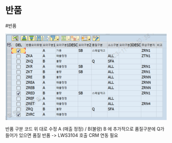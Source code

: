 # 반품
#반품 

![Pasted image 20231114104100](./Pasted%20image%2020231114104100.png)

반품 구분 코드 위 대로 수정
A (매출 정정) / B(불량)
B 에 추가적으로 품질구분에 Q가 들어가 있으면 품질 반품 -> LWS3104 호출 CRM 연동 필요
